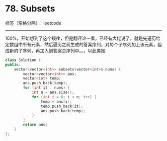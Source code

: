 ﻿# 78. Subsets

标签（空格分隔）： leetcode

---
100%，开始想到了这个规律，但是翻评论一看，已经有大佬说了。就是先遍历给定数组中所有元素，然后遍历之前生成的答案序列，对每个子序列加上该元素，组成新的子序列，再加入到答案总序列中。。。以此类推

```cpp
class Solution {
public:
    vector<vector<int>> subsets(vector<int>& nums) {
        vector<vector<int>> ans;
        vector<int> temp;
        ans.push_back(temp);
        for (int it : nums) {
            int n = ans.size();
            for (int i = 0; i < n; i++) {
                temp = ans[i];
                temp.push_back(it);
                ans.push_back(temp);
            }
        }
        return ans;
    }
};
```




